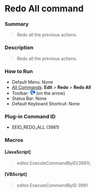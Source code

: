 # Redo All command

### Summary

> Redo all the previous actions.

### Description

> Redo all the previous actions.

### How to Run

- Default Menu: None
- [All Commands](../tools/all_commands): **Edit** \> **Redo** \> **Redo All**
- Toolbar: ![](../../images/editredo.gif) (on the arrow)
- Status Bar: None
- Default Keyboard Shortcut: None

### Plug-in Command ID

- EEID\_REDO\_ALL (3981)

### Macros

#### \[JavaScript\]

> editor.ExecuteCommandByID(3981);

#### \[VBScript\]

> editor.ExecuteCommandByID 3981
